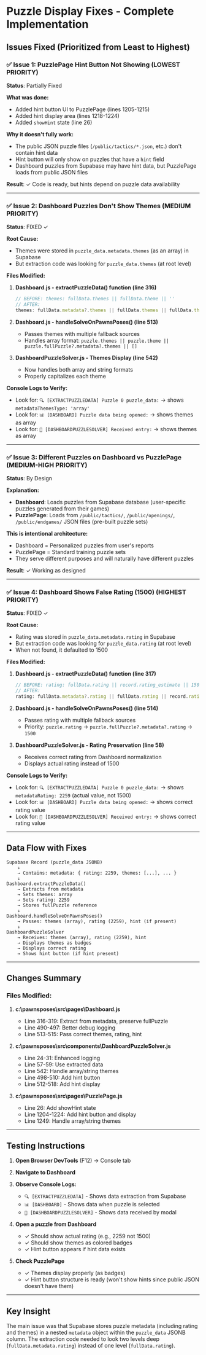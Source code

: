 # Puzzle Display Fixes - Complete Implementation

## Issues Fixed (Prioritized from Least to Highest)

### ✅ Issue 1: PuzzlePage Hint Button Not Showing (LOWEST PRIORITY)
**Status**: Partially Fixed

**What was done:**
- Added hint button UI to PuzzlePage (lines 1205-1215)
- Added hint display area (lines 1218-1224)
- Added `showHint` state (line 26)

**Why it doesn't fully work:**
- The public JSON puzzle files (`/public/tactics/*.json`, etc.) don't contain hint data
- Hint button will only show on puzzles that have a `hint` field
- Dashboard puzzles from Supabase may have hint data, but PuzzlePage loads from public JSON files

**Result**: ✓ Code is ready, but hints depend on puzzle data availability

---

### ✅ Issue 2: Dashboard Puzzles Don't Show Themes (MEDIUM PRIORITY)
**Status**: FIXED ✓

**Root Cause:**
- Themes were stored in `puzzle_data.metadata.themes` (as an array) in Supabase
- But extraction code was looking for `puzzle_data.themes` (at root level)

**Files Modified:**
1. **Dashboard.js - extractPuzzleData() function (line 316)**
   ```javascript
   // BEFORE: themes: fullData.themes || fullData.theme || ''
   // AFTER:
   themes: fullData.metadata?.themes || fullData.themes || fullData.theme || [],
   ```

2. **Dashboard.js - handleSolveOnPawnsPoses() (line 513)**
   - Passes themes with multiple fallback sources
   - Handles array format: `puzzle.themes || puzzle.theme || puzzle.fullPuzzle?.metadata?.themes || []`

3. **DashboardPuzzleSolver.js - Themes Display (line 542)**
   - Now handles both array and string formats
   - Properly capitalizes each theme

**Console Logs to Verify:**
- Look for: `🔍 [EXTRACTPUZZLEDATA] Puzzle 0 puzzle_data:` → shows `metadataThemesType: 'array'`
- Look for: `📊 [DASHBOARD] Puzzle data being opened:` → shows themes as array
- Look for: `🎯 [DASHBOARDPUZZLESOLVER] Received entry:` → shows themes as array

---

### ✅ Issue 3: Different Puzzles on Dashboard vs PuzzlePage (MEDIUM-HIGH PRIORITY)
**Status**: By Design

**Explanation:**
- **Dashboard**: Loads puzzles from Supabase database (user-specific puzzles generated from their games)
- **PuzzlePage**: Loads from `/public/tactics/`, `/public/openings/`, `/public/endgames/` JSON files (pre-built puzzle sets)

**This is intentional architecture:**
- Dashboard = Personalized puzzles from user's reports
- PuzzlePage = Standard training puzzle sets
- They serve different purposes and will naturally have different puzzles

**Result**: ✓ Working as designed

---

### ✅ Issue 4: Dashboard Shows False Rating (1500) (HIGHEST PRIORITY)
**Status**: FIXED ✓

**Root Cause:**
- Rating was stored in `puzzle_data.metadata.rating` in Supabase
- But extraction code was looking for `puzzle_data.rating` (at root level)
- When not found, it defaulted to 1500

**Files Modified:**
1. **Dashboard.js - extractPuzzleData() function (line 317)**
   ```javascript
   // BEFORE: rating: fullData.rating || record.rating_estimate || 1500
   // AFTER:
   rating: fullData.metadata?.rating || fullData.rating || record.rating_estimate || 1500,
   ```

2. **Dashboard.js - handleSolveOnPawnsPoses() (line 514)**
   - Passes rating with multiple fallback sources
   - Priority: `puzzle.rating` → `puzzle.fullPuzzle?.metadata?.rating` → `1500`

3. **DashboardPuzzleSolver.js - Rating Preservation (line 58)**
   - Receives correct rating from Dashboard normalization
   - Displays actual rating instead of 1500

**Console Logs to Verify:**
- Look for: `🔍 [EXTRACTPUZZLEDATA] Puzzle 0 puzzle_data:` → shows `metadataRating: 2259` (actual value, not 1500)
- Look for: `📊 [DASHBOARD] Puzzle data being opened:` → shows correct rating value
- Look for: `🎯 [DASHBOARDPUZZLESOLVER] Received entry:` → shows correct rating value

---

## Data Flow with Fixes

```
Supabase Record (puzzle_data JSONB)
    ↓
    → Contains: metadata: { rating: 2259, themes: [...], ... }
    ↓
Dashboard.extractPuzzleData()
    → Extracts from metadata
    → Sets themes: array
    → Sets rating: 2259
    → Stores fullPuzzle reference
    ↓
Dashboard.handleSolveOnPawnsPoses()
    → Passes: themes (array), rating (2259), hint (if present)
    ↓
DashboardPuzzleSolver
    → Receives: themes (array), rating (2259), hint
    → Displays themes as badges
    → Displays correct rating
    → Shows hint button (if hint present)
```

---

## Changes Summary

### Files Modified:
1. **c:\pawnsposes\src\pages\Dashboard.js**
   - Line 316-319: Extract from metadata, preserve fullPuzzle
   - Line 490-497: Better debug logging
   - Line 513-515: Pass correct themes, rating, hint

2. **c:\pawnsposes\src\components\DashboardPuzzleSolver.js**
   - Line 24-31: Enhanced logging
   - Line 57-59: Use extracted data
   - Line 542: Handle array/string themes
   - Line 498-510: Add hint button
   - Line 512-518: Add hint display

3. **c:\pawnsposes\src\pages\PuzzlePage.js**
   - Line 26: Add showHint state
   - Line 1204-1224: Add hint button and display
   - Line 1249: Handle array/string themes

---

## Testing Instructions

1. **Open Browser DevTools** (F12) → Console tab
2. **Navigate to Dashboard**
3. **Observe Console Logs:**
   - `🔍 [EXTRACTPUZZLEDATA]` - Shows data extraction from Supabase
   - `📊 [DASHBOARD]` - Shows data when puzzle is selected
   - `🎯 [DASHBOARDPUZZLESOLVER]` - Shows data received by modal

4. **Open a puzzle from Dashboard**
   - ✓ Should show actual rating (e.g., 2259 not 1500)
   - ✓ Should show themes as colored badges
   - ✓ Hint button appears if hint data exists

5. **Check PuzzlePage**
   - ✓ Themes display properly (as badges)
   - ✓ Hint button structure is ready (won't show hints since public JSON doesn't have them)

---

## Key Insight

The main issue was that Supabase stores puzzle metadata (including rating and themes) in a nested `metadata` object within the `puzzle_data` JSONB column. The extraction code needed to look two levels deep (`fullData.metadata.rating`) instead of one level (`fullData.rating`).
